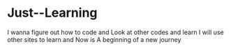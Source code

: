 # Just--Learning
I wanna figure out how to code and Look at other codes and learn
I will use other sites to learn 
and Now is A beginning of a new journey
